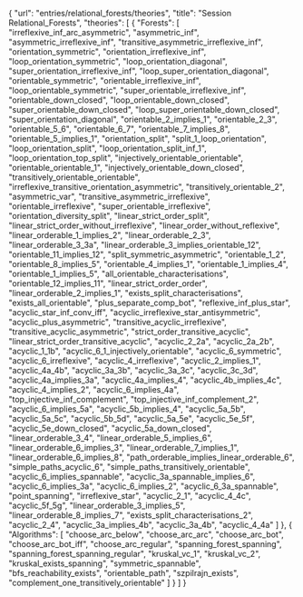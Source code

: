 {
    "url": "entries/relational_forests/theories",
    "title": "Session Relational_Forests",
    "theories": [
        {
            "Forests": [
                "irreflexive_inf_arc_asymmetric",
                "asymmetric_inf",
                "asymmetric_irreflexive_inf",
                "transitive_asymmetric_irreflexive_inf",
                "orientation_symmetric",
                "orientation_irreflexive_inf",
                "loop_orientation_symmetric",
                "loop_orientation_diagonal",
                "super_orientation_irreflexive_inf",
                "loop_super_orientation_diagonal",
                "orientable_symmetric",
                "orientable_irreflexive_inf",
                "loop_orientable_symmetric",
                "super_orientable_irreflexive_inf",
                "orientable_down_closed",
                "loop_orientable_down_closed",
                "super_orientable_down_closed",
                "loop_super_orientable_down_closed",
                "super_orientation_diagonal",
                "orientable_2_implies_1",
                "orientable_2_3",
                "orientable_5_6",
                "orientable_6_7",
                "orientable_7_implies_8",
                "orientable_5_implies_1",
                "orientation_split",
                "split_1_loop_orientation",
                "loop_orientation_split",
                "loop_orientation_split_inf_1",
                "loop_orientation_top_split",
                "injectively_orientable_orientable",
                "orientable_orientable_1",
                "injectively_orientable_down_closed",
                "transitively_orientable_orientable",
                "irreflexive_transitive_orientation_asymmetric",
                "transitively_orientable_2",
                "asymmetric_var",
                "transitive_asymmetric_irreflexive",
                "orientable_irreflexive",
                "super_orientable_irreflexive",
                "orientation_diversity_split",
                "linear_strict_order_split",
                "linear_strict_order_without_irreflexive",
                "linear_order_without_reflexive",
                "linear_orderable_1_implies_2",
                "linear_orderable_2_3",
                "linear_orderable_3_3a",
                "linear_orderable_3_implies_orientable_12",
                "orientable_11_implies_12",
                "split_symmetric_asymmetric",
                "orientable_1_2",
                "orientable_8_implies_5",
                "orientable_4_implies_1",
                "orientable_1_implies_4",
                "orientable_1_implies_5",
                "all_orientable_characterisations",
                "orientable_12_implies_11",
                "linear_strict_order_order",
                "linear_orderable_2_implies_1",
                "exists_split_characterisations",
                "exists_all_orientable",
                "plus_separate_comp_bot",
                "reflexive_inf_plus_star",
                "acyclic_star_inf_conv_iff",
                "acyclic_irreflexive_star_antisymmetric",
                "acyclic_plus_asymmetric",
                "transitive_acyclic_irreflexive",
                "transitive_acyclic_asymmetric",
                "strict_order_transitive_acyclic",
                "linear_strict_order_transitive_acyclic",
                "acyclic_2_2a",
                "acyclic_2a_2b",
                "acyclic_1_1b",
                "acyclic_6_1_injectively_orientable",
                "acyclic_6_symmetric",
                "acyclic_6_irreflexive",
                "acyclic_4_irreflexive",
                "acyclic_2_implies_1",
                "acyclic_4a_4b",
                "acyclic_3a_3b",
                "acyclic_3a_3c",
                "acyclic_3c_3d",
                "acyclic_4a_implies_3a",
                "acyclic_4a_implies_4",
                "acyclic_4b_implies_4c",
                "acyclic_4_implies_2",
                "acyclic_6_implies_4a",
                "top_injective_inf_complement",
                "top_injective_inf_complement_2",
                "acyclic_6_implies_5a",
                "acyclic_5b_implies_4",
                "acyclic_5a_5b",
                "acyclic_5a_5c",
                "acyclic_5b_5d",
                "acyclic_5a_5e",
                "acyclic_5e_5f",
                "acyclic_5e_down_closed",
                "acyclic_5a_down_closed",
                "linear_orderable_3_4",
                "linear_orderable_5_implies_6",
                "linear_orderable_6_implies_3",
                "linear_orderable_7_implies_1",
                "linear_orderable_6_implies_8",
                "path_orderable_implies_linear_orderable_6",
                "simple_paths_acyclic_6",
                "simple_paths_transitively_orientable",
                "acyclic_6_implies_spannable",
                "acyclic_3a_spannable_implies_6",
                "acyclic_6_implies_3a",
                "acyclic_6_implies_2",
                "acyclic_6_3a_spannable",
                "point_spanning",
                "irreflexive_star",
                "acyclic_2_1",
                "acyclic_4_4c",
                "acyclic_5f_5g",
                "linear_orderable_3_implies_5",
                "linear_orderable_8_implies_7",
                "exists_split_characterisations_2",
                "acyclic_2_4",
                "acyclic_3a_implies_4b",
                "acyclic_3a_4b",
                "acyclic_4_4a"
            ]
        },
        {
            "Algorithms": [
                "choose_arc_below",
                "choose_arc_arc",
                "choose_arc_bot",
                "choose_arc_bot_iff",
                "choose_arc_regular",
                "spanning_forest_spanning",
                "spanning_forest_spanning_regular",
                "kruskal_vc_1",
                "kruskal_vc_2",
                "kruskal_exists_spanning",
                "symmetric_spannable",
                "bfs_reachability_exists",
                "orientable_path",
                "szpilrajn_exists",
                "complement_one_transitively_orientable"
            ]
        }
    ]
}